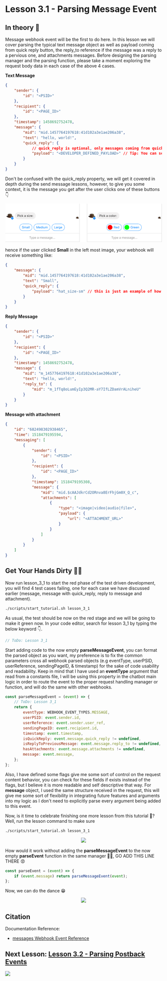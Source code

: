 # Lesson 3.1 - Parsing Message Event

## In theory 📖

Message webhook event will be the first to do here. In this lesson we will cover parsing the typical text message object as well as payload coming from quick reply button, the reply_to reference if the message was a reply to a pervious one, and attachments messages. Before designing the parsing manager and the parsing function, please take a moment exploring the request body data in each case of the above 4 cases.

**Text Message**

```json
{
    "sender": {
        "id": "<PSID>"
    },
    "recipient": {
        "id": "<PAGE_ID>"
    },
    "timestamp": 1458692752478,
    "message": {
        "mid": "mid.1457764197618:41d102a3e1ae206a38",
        "text": "hello, world!",
        "quick_reply": {
            // quick_reply is optional, only messages coming from quick_reply button click with have this one
            "payload": "<DEVELOPER_DEFINED_PAYLOAD>" // Tip: You can serialize this payload to hold different parameters
        }
    }
}
```

Don't be confused with the quick_reply property, we will get it covered in depth during the send message lessons, however, to give you some context, it is the message you get after the user clicks one of these buttons 👇

![image](images/lesson_3_1_im1.png)

hence if the user clicked **Small** in the left most image, your webhook will receive something like:

```json
{
    "message": {
        "mid": "mid.1457764197618:41d102a3e1ae206a38",
        "text": "Small",
        "quick_reply": {
            "payload": "hat_size-sm" // this is just an example of how you can define this payload
        }
    }
}
```

**Reply Message**

```json
{
    "sender": {
        "id": "<PSID>"
    },
    "recipient": {
        "id": "<PAGE_ID>"
    },
    "timestamp": 1458692752478,
    "message": {
        "mid": "m_1457764197618:41d102a3e1ae206a38",
        "text": "hello, world!",
        "reply_to": {
            "mid": "m_1fTq8oLumEyIp3Q2MR-aY7IfLZDamVrALniheU"
        }
    }
}
```

**Message with attachment**

```json
{
    "id": "682498302938465",
    "time": 1518479195594,
    "messaging": [
        {
            "sender": {
                "id": "<PSID>"
            },
            "recipient": {
                "id": "<PAGE_ID>"
            },
            "timestamp": 1518479195308,
            "message": {
                "mid": "mid.$cAAJdkrCd2ORnva8ErFhjGm0X_Q_c",
                "attachments": [
                    {
                        "type": "<image|video|audio|file>",
                        "payload": {
                            "url": "<ATTACHMENT_URL>"
                        }
                    }
                ]
            }
        }
    ]
}
```

## Get Your Hands Dirty 👩‍💻

Now run lesson_3_1 to start the red phase of the test driven development, you will find 4 test cases failing, one for each case we have discussed earlier (message, message with quick_reply, reply to message and attachment).

```sh
./scripts/start_tutorial.sh lesson_3_1
```

As usual, the test should be now on the red stage and we will be going to make it green now. In your code editor, search for lesson 3_1 by typing the below keyword 👇.

```javascript
// ToDo: Lesson 3_1
```

Start adding code to the now empty **parseMessageEvent**, you can format the parsed object as you want, my preference is to fix the common parameters cross all webhook parsed objects (e.g eventType, userPSID, userReference, sendingPageID, & timestamp) for the sake of code usability and readability. Keep in mind that I have used an **eventType** argument that read from a constants file, I will be using this property in the chatbot main logic in order to route the event to the proper request handling manager or function, and will do the same with other webhooks.

```javascript
const parseMessageEvent = (event) => {
    // ToDo: Lesson 3_1
    return {
        eventType: WEBHOOK_EVENT_TYPES.MESSAGE,
        userPSID: event.sender.id,
        userReference: event.sender.user_ref,
        sendingPageID: event.recipient.id,
        timestamp: event.timestamp,
        isQuickReply: event.message.quick_reply != undefined,
        isReplyToPreviousMessage: event.message.reply_to != undefined,
        hasAttachments: event.message.attachments != undefined,
        message: event.message,
    };
};
```

Also, I have defined some flags give me some sort of control on the request content behavior, you can check for these fields if exists instead of the flags, but I believe it is more readable and self descriptive that way. For **message** object, I used the same structure received in the request, this will give me some sort of flexibility in integrating future features and arguments into my logic as I don't need to explicitly parse every argument being added to this event.

Now, is it time to celebrate finishing one more lesson from this tutorial 🤔? Well, run the lesson command to make sure

```sh
./scripts/start_tutorial.sh lesson_3_1
```

<p align="center">
  <img src="https://media.giphy.com/media/3o85xESzqR5iqZS1S8/giphy.gif" />
</p>

How would it work without adding the **parseMessageEvent** to the now empty **parseEvent** function in the same manager 🤦‍♂️, GO ADD THIS LINE THERE 😡

```js
const parseEvent = (event) => {
    if (event.message) return parseMessageEvent(event);
};
```

Now, we can do the dance 😁

<p align="center">
  <img src="https://media.giphy.com/media/doPrWYzSG1Vao/giphy.gif" />
</p>

## Citation

Documentation Reference:

-   [messages Webhook Event Reference](https://developers.facebook.com/docs/messenger-platform/reference/webhook-events/messages)

## Next Lesson: [Lesson 3.2 - Parsing Postback Events](Lesson_3_2.md)

[<img src="https://img.shields.io/badge/@_mluay%20-%231DA1F2.svg?&style=for-the-badge&logo=Twitter&logoColor=white"/>](https://twitter.com/_mluay)
